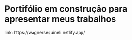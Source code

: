 <h1>Portifólio em construção para apresentar meus trabalhos</h1>
<p>link: https://wagnersequineli.netlify.app/</p>
